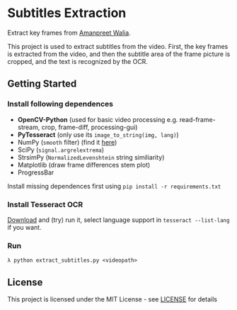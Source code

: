 # Subtitles Extraction

Extract key frames from [Amanpreet Walia](https://github.com/amanwalia92).

This project is used to extract subtitles from the video. First, the key frames is extracted from the video, and then the subtitle area of the frame picture is cropped, and the text is recognized by the OCR.

## Getting Started

### Install following dependences

- __OpenCV-Python__ (used for basic video processing e.g. read-frame-stream, crop, frame-diff, processing-gui)
- __PyTesseract__ (only use its `image_to_string(img, lang)`)
- NumPy (`smooth` filter) (find it [here](http://www.lfd.uci.edu/~gohlke/pythonlibs/#numpy))
- SciPy (`signal.argrelextrema`)
- StrsimPy (`NormalizedLevenshtein` string similiarity)
- Matplotlib (draw frame differences stem plot)
- ProgressBar

Install missing dependences first using `pip install -r requirements.txt`

### Install Tesseract OCR

[Download](https://github.com/UB-Mannheim/tesseract/wiki) and (try) run it, select language support in `tesseract --list-lang` if you want.

### Run

```
λ python extract_subtitles.py <videopath>
```
## License

This project is licensed under the MIT License - see [LICENSE](LICENSE) for details
